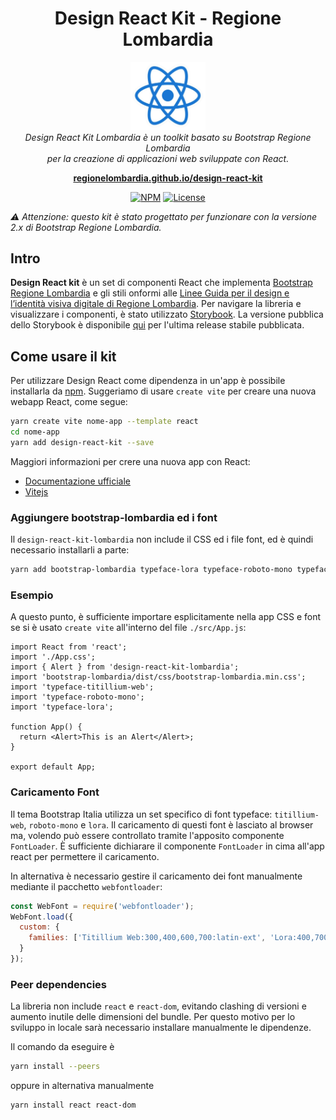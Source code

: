 <h1 align="center">Design React Kit - Regione Lombardia</h1>

<p align="center">
  <img src=".github/react-logo.png" alt="react-logo" width="120px" height="auto"/>
  <br>
  <i>Design React Kit Lombardia è un toolkit basato su Bootstrap Regione Lombardia 
    <br> per la creazione di applicazioni web sviluppate con React.</i>
  <br>
</p>

<p align="center">
  <a href="https://github.com/RegioneLombardia/design-react-kit"><strong>regionelombardia.github.io/design-react-kit</strong></a>
  <br>
</p>

<p align="center">
  <a href="https://www.npmjs.com/package/design-react-kit-lombardia"><img src="https://img.shields.io/npm/v/design-react-kit-lombardia.svg" alt="NPM"></a>
<!--  <a href="https://github.com/RegioneLombardia/design-react-kit/actions"><img src="https://github.com/RegioneLombardia/design-react-kit/actions/workflows/ci.yml/badge.svg" alt="Build"></a>-->
  <a href="https://github.com/RegioneLombardia/design-react-kit/blob/main/LICENSE"><img src="https://img.shields.io/github/license/RegioneLombardia/design-react-kit.svg" alt="License"></a>
<!--   <a href="https://github.com/RegioneLombardia/design-react-kit/issues"><img src="https://img.shields.io/github/issues/RegioneLombardia/design-react-kit.svg" alt="GitHub issues"></a> -->
</p>

_⚠️ Attenzione: questo kit è stato progettato per funzionare con la versione 2.x di Bootstrap Regione Lombardia._

## Intro

**Design React kit** è un set di componenti React che implementa [Bootstrap Regione Lombardia](https://regionelombardia.github.io/bootstrap-lombardia/) e gli stili onformi alle [Linee Guida per il design e l’identità visiva digitale di Regione Lombardia](https://regionelombardia.github.io/bootstrap-lombardia/docs/it25/download/Linee-guida_design_identita-visiva_Regione-Lombardia.pdf).
Per navigare la libreria e visualizzare i componenti, è stato utilizzato [Storybook](https://storybook.js.org/).
La versione pubblica dello Storybook è disponibile [qui](https://regionelombardia.github.io/design-react-kit) per l'ultima release stabile pubblicata.

## Come usare il kit

Per utilizzare Design React come dipendenza in un'app è possibile installarla da [npm](https://www.npmjs.com/settings/enzoferri/packages). Suggeriamo di usare `create vite` per creare una nuova webapp React, come segue:

```sh
yarn create vite nome-app --template react
cd nome-app
yarn add design-react-kit --save
```

Maggiori informazioni per crere una nuova app con React:

- [Documentazione ufficiale](https://react.dev/learn/start-a-new-react-project)
- [Vitejs](https://vitejs.dev/guide/#getting-started)

### Aggiungere bootstrap-lombardia ed i font

Il `design-react-kit-lombardia` non include il CSS ed i file font, ed è quindi necessario installarli a parte:

```sh
yarn add bootstrap-lombardia typeface-lora typeface-roboto-mono typeface-titillium-web --save
```

### Esempio

A questo punto, è sufficiente importare esplicitamente nella app CSS e font se si è usato `create vite` all'interno del file `./src/App.js`:

```tsx
import React from 'react';
import './App.css';
import { Alert } from 'design-react-kit-lombardia';
import 'bootstrap-lombardia/dist/css/bootstrap-lombardia.min.css';
import 'typeface-titillium-web';
import 'typeface-roboto-mono';
import 'typeface-lora';

function App() {
  return <Alert>This is an Alert</Alert>;
}

export default App;
```

### Caricamento Font

Il tema Bootstrap Italia utilizza un set specifico di font typeface: `titillium-web`, `roboto-mono` e `lora`. Il caricamento di questi font è lasciato al browser ma, volendo può essere controllato tramite l'apposito componente `FontLoader`.
È sufficiente dichiarare il componente `FontLoader` in cima all'app react per permettere il caricamento.

In alternativa è necessario gestire il caricamento dei font manualmente mediante il pacchetto `webfontloader`:

```js
const WebFont = require('webfontloader');
WebFont.load({
  custom: {
    families: ['Titillium Web:300,400,600,700:latin-ext', 'Lora:400,700:latin-ext', 'Roboto Mono:400,700:latin-ext']
  }
});
```

### Peer dependencies

La libreria non include `react` e `react-dom`, evitando clashing di versioni e aumento inutile delle dimensioni del bundle.
Per questo motivo per lo sviluppo in locale sarà necessario installare manualmente le dipendenze.

Il comando da eseguire è

```sh
yarn install --peers
```

oppure in alternativa manualmente

```sh
yarn install react react-dom
```

